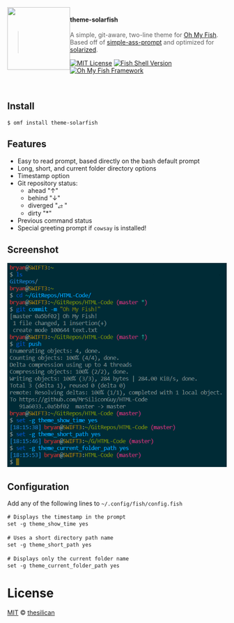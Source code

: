 <img src="https://cdn.rawgit.com/oh-my-fish/oh-my-fish/e4f1c2e0219a17e2c748b824004c8d0b38055c16/docs/logo.svg" align="left" width="144px" height="144px"/>

#### theme-solarfish
> A simple, git-aware, two-line theme for [Oh My Fish][omf-link]. Based off of [simple-ass-prompt](https://github.com/lfiolhais/theme-simple-ass-prompt) and optimized for [solarized](https://ethanschoonover.com/solarized/).

[![MIT License](https://img.shields.io/badge/license-MIT-007EC7.svg?style=flat-square)](/LICENSE)
[![Fish Shell Version](https://img.shields.io/badge/fish-v3.0.0-007EC7.svg?style=flat-square)](https://fishshell.com)
[![Oh My Fish Framework](https://img.shields.io/badge/Oh%20My%20Fish-Framework-007EC7.svg?style=flat-square)](https://www.github.com/oh-my-fish/oh-my-fish)

<br/>


## Install

```fish
$ omf install theme-solarfish
```


## Features

- Easy to read prompt, based directly on the bash default prompt
- Long, short, and current folder directory options
- Timestamp option
- Git repository status:
  - ahead "↑"
  - behind "↓"
  - diverged "⥄ "
  - dirty "*"
- Previous command status
- Special greeting prompt if `cowsay` is installed!


## Screenshot

<p align="center">
<img src="./screenshot.png">
</p>

## Configuration

Add any of the following lines to
`~/.config/fish/config.fish`

```fish
# Displays the timestamp in the prompt
set -g theme_show_time yes

# Uses a short directory path name
set -g theme_short_path yes

# Displays only the current folder name
set -g theme_current_folder_path yes
```

# License

[MIT][mit] © [thesilican][author]


[mit]:            https://opensource.org/licenses/MIT
[author]:         https://github.com/thesilican
[omf-link]:       https://www.github.com/oh-my-fish/oh-my-fish

[license-badge]:  https://img.shields.io/badge/license-MIT-007EC7.svg?style=flat-square
